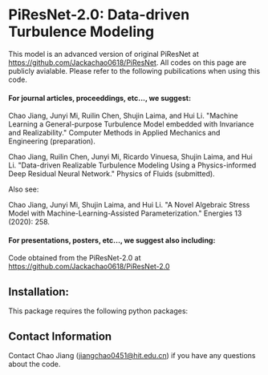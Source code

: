 # PiResNet-2.0: Data-driven Turbulence Modeling
This model is an advanced version of original PiResNet at https://github.com/Jackachao0618/PiResNet. All codes on this page are publicly avialable. Please refer to the following pubilications when using this code.


#### For journal articles, proceeddings, etc..., we suggest:

Chao Jiang, Junyi Mi, Ruilin Chen, Shujin Laima, and Hui Li. "Machine Learning a General-purpose Turbulence Model embedded with Invariance and Realizability." Computer Methods in Applied Mechanics and Engineering (preparation).

Chao Jiang, Ruilin Chen, Junyi Mi, Ricardo Vinuesa, Shujin Laima, and Hui Li. "Data-driven Realizable Turbulence Modeling Using a Physics-informed Deep Residual Neural Network." Physics of Fluids (submitted).


Also see: 

Chao Jiang, Junyi Mi, Shujin Laima, and Hui Li. "A Novel Algebraic Stress Model with Machine-Learning-Assisted Parameterization." Energies 13 (2020): 258.

#### For presentations, posters, etc..., we suggest also including:

Code obtained from the PiResNet-2.0 at https://github.com/Jackachao0618/PiResNet-2.0

## Installation:

This package requires the following python packages:

## Contact Information
Contact Chao Jiang (jiangchao0451@hit.edu.cn) if you have any questions about the code.
